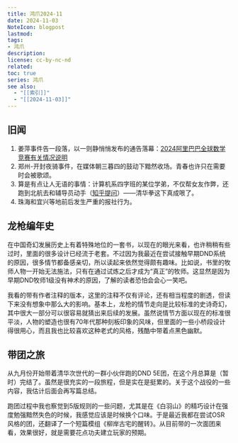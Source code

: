```yaml
---
title: 鸿爪2024-11
date: 2024-11-03
NoteIcon: blogpost
lastmod:
tags:
- 鸿爪
description:
license: cc-by-nc-nd
related:
toc: true
series: 鸿爪
see also:
  - "[[索引]]"
  - "[[2024-11-03]]"
---
```


## 旧闻

1. 姜萍事件告一段落，以一则静悄悄发布的通告落幕：[2024阿里巴巴全球数学竞赛有关情况说明](https://damo.alibaba.com/events/32024103017302751632776529?language=zh)
2. 郑州-开封夜骑事件，在媒体朝三暮四的鼓动下黯然收场。青春也许只在需要时会被歌颂。
3. 算是有点让人无语的事情：计算机系四字班的某位学弟，不仅帮女友作弊，还跑到北航去和辅导员动手（[知乎提问](https://www.zhihu.com/question/3937311408)）——清华拳这下真成哏了。
4. 珠海和宜兴等地前后发生严重的报社行为。

## 龙枪编年史

在中国奇幻发展历史上有着特殊地位的一套书，以现在的眼光来看，也许稍稍有些过时，里面的很多设计已经流于老套。不过因为我最近在尝试接触早期DND系统的原因，很多情节都备感亲切，所以读起来依然觉得颇有趣味。比如说，书里的牧师人物一开始无法施法，只有在通过试炼之后才成为“真正”的牧师。这显然是因为早期DND牧师1级没有神术的原因，了解的读者恐怕会会心一笑吧。

我看的带有作者注释的版本，这里的注释不仅有评论，还有相当程度的剧透，但读下来没有想象中那么大的影响。基本上，龙枪的情节走向是比较标准的史诗奇幻，其中很大一部分可以很容易就猜出来后续的发展。虽然说情节方面以现在的标准很平淡，人物的塑造也很有70年代那种刻板印象的风味，但里面的一些小桥段设计得很用心，而且我也比较喜欢这种老式的风格，残酷中带着点黑色幽默。

## 带团之旅

从九月份开始带着清华次世代的一群小伙伴跑的DND 5E团，在这个月总算是（暂时）完结了。虽然是很充实的一段旅程，但是实在是挺累的。关于这个战役的一些内容，我估计后面会再写篇总结。

跑团过程中我也察觉到5版规则的一些问题，尤其是在《白羽山》的精巧设计在强度勉强黯然失色的时候，我感觉应该是时候换个口味。于是最近我都在尝试OSR风格的团，还翻译了一个短篇模组《柳岸古宅的醒转》。从目前带的一次面团来看，效果很好，就是需要花点功夫建立玩家的预期。
